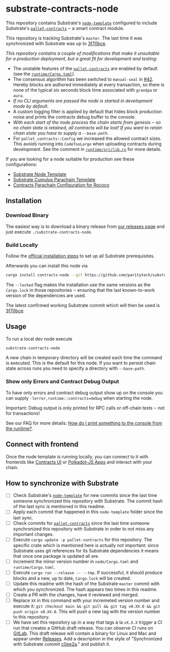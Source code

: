 # substrate-contracts-node

This repository contains Substrate's [`node-template`](https://github.com/paritytech/substrate/tree/master/bin/node-template)
configured to include Substrate's [`pallet-contracts`](https://github.com/paritytech/substrate/tree/master/frame/contracts)
‒ a smart contract module.

This repository is tracking Substrate's `master`.
The last time it was synchronized with Substrate was up to
[3f70bce](https://github.com/paritytech/substrate/tree/3f70bcedf020d072e2f611a2448f2af46a4ae9b4).

_This repository contains a couple of modifications that make it unsuitable
for a production deployment, but a great fit for development and testing:_

* The unstable features of the [`pallet-contracts`](https://github.com/paritytech/substrate/tree/master/frame/contracts)
  are enabled by default (see the [`runtime/Cargo.toml`](https://github.com/paritytech/substrate-contracts-node/blob/main/runtime/Cargo.toml)).
* The consensus algorithm has been switched to `manual-seal` in
  [#42](https://github.com/paritytech/substrate-contracts-node/pull/42).
  Hereby blocks are authored immediately at every transaction, so there
  is none of the typical six seconds block time associated with `grandpa` or `aura`.
* _If no CLI arguments are passed the node is started in development mode
  by default._
* A custom logging filter is applied by default that hides block production noise
  and prints the contracts debug buffer to the console.
* _With each start of the node process the chain starts from genesis ‒ so no
  chain state is retained, all contracts will be lost! If you want to retain
  chain state you have to supply a `--base-path`._
* For `pallet_contracts::Config` we increased the allowed contract sizes. This
  avoids running into `CodeTooLarge` when uploading contracts during development.
  See the comment in [`runtime/src/lib.rs`](https://github.com/paritytech/substrate-contracts-node/blob/main/runtime/src/lib.rs)
  for more details.

If you are looking for a node suitable for production see these configurations:

* [Substrate Node Template](https://github.com/paritytech/substrate/tree/master/bin/node-template)
* [Substrate Cumulus Parachain Template](https://github.com/paritytech/cumulus/tree/master/parachain-template)
* [Contracts Parachain Configuration for Rococo](https://github.com/paritytech/cumulus/tree/master/parachains/runtimes/contracts/contracts-rococo)

## Installation

### Download Binary

The easiest way is to download a binary release from [our releases page](https://github.com/paritytech/substrate-contracts-node/releases)
and just execute `./substrate-contracts-node`.

### Build Locally

Follow the [official installation steps](https://docs.substrate.io/v3/getting-started/installation/)
to set up all Substrate prerequisites.

Afterwards you can install this node via

```bash
cargo install contracts-node --git https://github.com/paritytech/substrate-contracts-node.git --force --locked
```

The `--locked` flag makes the installation use the same versions
as the `Cargo.lock` in those repositories ‒ ensuring that the last
known-to-work version of the dependencies are used.

The latest confirmed working Substrate commit which will then be used is
[3f70bce](https://github.com/paritytech/substrate/tree/3f70bcedf020d072e2f611a2448f2af46a4ae9b4).

## Usage

To run a local dev node execute

```bash
substrate-contracts-node
```

A new chain in temporary directory will be created each time the command is executed. This is the
default for this node. If you want to persist chain state across runs you need to
specify a directory with `--base-path`.

### Show only Errors and Contract Debug Output

To have only errors and contract debug output show up on the console you can
supply `-lerror,runtime::contracts=debug` when starting the node.

Important: Debug output is only printed for RPC calls or off-chain tests ‒ not for transactions!

See our FAQ for more details:
[How do I print something to the console from the runtime?](https://paritytech.github.io/ink-docs/faq/#how-do-i-print-something-to-the-console-from-the-runtime).

## Connect with frontend

Once the node template is running locally, you can connect to it with frontends like [Contracts UI](https://contracts-ui.substrate.io/#/?rpc=ws://127.0.0.1:9944) or [Polkadot-JS Apps](https://polkadot.js.org/apps/#/explorer?rpc=ws://localhost:9944) and interact with your chain.

## How to synchronize with Substrate

- [ ] Check Substrate's [`node-template`](https://github.com/paritytech/substrate/commits/master/bin/node-template)
      for new commits since the last time someone synchronized this
			repository with Substrate. The commit hash of the last sync is
			mentioned in this readme.
- [ ] Apply each commit that happened in this `node-template` folder
      since the last sync.
- [ ] Check commits for [`pallet-contracts`](https://github.com/paritytech/substrate/tree/master/frame/contracts)
      since the last time someone synchronized this repository with Substrate
      in order to not miss any important changes.
- [ ] Execute `cargo update -p pallet-contracts` for this repository. The
      specific crate which is mentioned here is actually not important: since
      Substrate uses git references for its Substrate dependencies it means
      that once one package is updated all are.
- [ ] Increment the minor version number in `node/Cargo.toml` and `runtime/Cargo.toml`.
- [ ] Execute `cargo run --release -- --tmp`. If successful, it should produce blocks
      and a new, up to date, `Cargo.lock` will be created.
- [ ] Update this readme with the hash of the Substrate `master` commit
      with which you synchronized. The hash appears two times in this
			readme.
- [ ] Create a PR with the changes, have it reviewed and merged.
- [ ] Replace `XX` in this command with your incremeted version number and execute it:
      `git checkout main && git pull && git tag v0.XX.0 && git push origin v0.XX.0`.
			This will push a new tag with the version number to this repository.
- [ ] We have set this repository up in a way that tags à la `vX.X.X` trigger
      a CI run that creates a GitHub draft release. You can observe CI runs on
      [GitLab](https://gitlab.parity.io/parity/mirrors/substrate-contracts-node/-/pipelines).
      This draft release will contain a binary for Linux and Mac and appear
      under [Releases](https://github.com/paritytech/substrate-contracts-node/releases).
      Add a description in the style of "Synchronized with Substrate commit
      [c0ee2a](https://github.com/paritytech/substrate/tree/c0ee2adaa54b22ee0df5d1592cd0430961afd95c)."
      and publish it.
